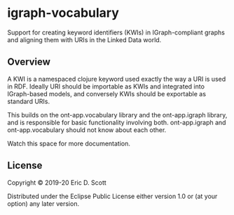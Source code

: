 # igraph-vocabulary

Support for creating keyword identifiers (KWIs) in IGraph-compliant graphs and aligning them with URIs in the Linked Data world. 

## Overview

A KWI is a namespaced clojure keyword used exactly the way a URI is
used in RDF. Ideally URI should be importable as KWIs and integrated
into IGraph-based models, and conversely KWIs should be exportable as
standard URIs.

This builds on the ont-app.vocabulary library and the ont-app.igraph
library, and is responsible for basic functionality involving
both. ont-app.igraph and ont-app.vocabulary should not know about each
other.

Watch this space for more documentation.

## License

Copyright © 2019-20 Eric D. Scott

Distributed under the Eclipse Public License either version 1.0 or (at your option) any later version.
